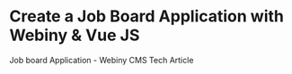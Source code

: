 # Create a Job Board Application with Webiny & Vue JS
Job board Application - Webiny CMS Tech Article
